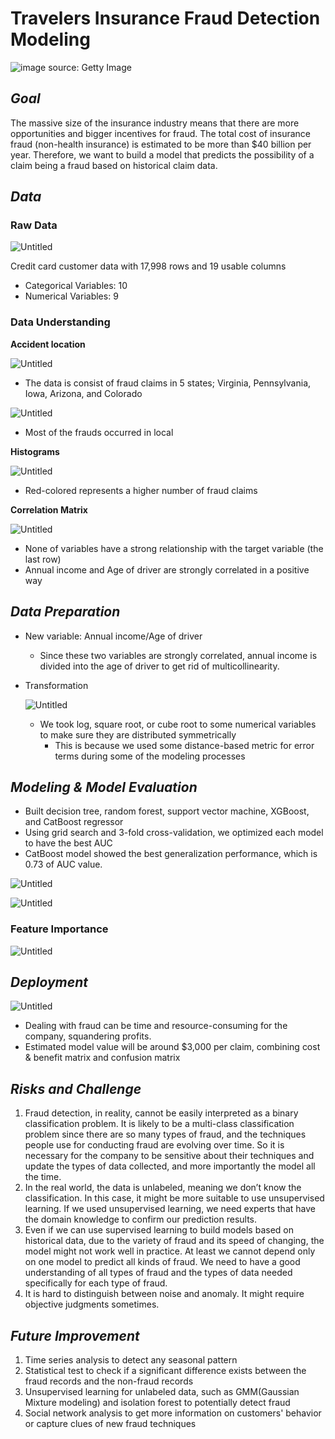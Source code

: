 # Travelers Insurance Fraud Detection Modeling

![image source: Getty Image](https://github.com/haydenlee914/Fraud-Detection-Competition/assets/140643142/e049f3dd-01bb-4e09-b0e5-ca8396037db3)

## *Goal*

The massive size of the insurance industry means that there are more opportunities and bigger incentives for fraud. The total cost of insurance fraud (non-health insurance) is estimated to be more than $40 billion per year. Therefore, we want to build a model that predicts the possibility of a claim being a fraud based on historical claim data.

## *Data*

### Raw Data

![Untitled](https://github.com/haydenlee914/Fraud-Detection-Competition/assets/140643142/0ffc6b86-e94c-41da-b88e-0dc39c6d32e7)

Credit card customer data with 17,998 rows and 19 usable columns

- Categorical Variables: 10
- Numerical Variables: 9

### Data Understanding

**Accident location**

![Untitled](https://github.com/haydenlee914/Fraud-Detection-Competition/assets/140643142/236eed02-325f-4087-9b92-23b9c6041a39)

- The data is consist of fraud claims in 5 states; Virginia, Pennsylvania, Iowa, Arizona, and Colorado

![Untitled](https://github.com/haydenlee914/Fraud-Detection-Competition/assets/140643142/b15dc7c6-52ac-4055-a4ef-5b63f983557b)

- Most of the frauds occurred in local

**Histograms**

![Untitled](https://github.com/haydenlee914/Fraud-Detection-Competition/assets/140643142/a5b9df62-4834-4776-8818-d0c51e2af679)

- Red-colored represents a higher number of fraud claims

**Correlation Matrix**

![Untitled](https://github.com/haydenlee914/Fraud-Detection-Competition/assets/140643142/87fbf16d-21a4-4046-9aff-10ffa4fc31d5)

- None of variables have a strong relationship with the target variable (the last row)
- Annual income and Age of driver are strongly correlated in a positive way

## *Data Preparation*

- New variable: Annual income/Age of driver
    - Since these two variables are strongly correlated, annual income is divided into the age of driver to get rid of multicollinearity.
- Transformation
    
    ![Untitled](https://github.com/haydenlee914/Fraud-Detection-Competition/assets/140643142/f816a148-602f-4e75-bbdb-0479bf7abfb0)
  
    - We took log, square root, or cube root to some numerical variables to make sure they are distributed symmetrically
        - This is because we used some distance-based metric for error terms during some of the modeling processes

## *Modeling & Model Evaluation*

- Built decision tree, random forest, support vector machine, XGBoost, and CatBoost regressor
- Using grid search and 3-fold cross-validation, we optimized each model to have the best AUC
- CatBoost model showed the best generalization performance, which is 0.73 of AUC value.

![Untitled](https://github.com/haydenlee914/Fraud-Detection-Competition/assets/140643142/3395f849-5701-49bd-8f5a-04b81c46eb2d)

![Untitled](https://github.com/haydenlee914/Fraud-Detection-Competition/assets/140643142/d9c81bd9-ca4f-4dc5-b390-0522da685998)

### Feature Importance

![Untitled](https://github.com/haydenlee914/Fraud-Detection-Competition/assets/140643142/ba6e2ee6-c491-4c59-9ddc-fc7729fe8844)

## *Deployment*

![Untitled](https://github.com/haydenlee914/Fraud-Detection-Competition/assets/140643142/8716f17c-292b-4523-9486-388cb25cce3c)

- Dealing with fraud can be time and resource-consuming for the company, squandering profits.
- Estimated model value will be around $3,000 per claim, combining cost & benefit matrix and confusion matrix

## ***Risks and Challenge***

1. Fraud detection, in reality, cannot be easily interpreted as a binary classification problem. It is likely to be a multi-class classification problem since there are so many types of fraud, and the techniques people use for conducting fraud are evolving over time. So it is necessary for the company to be sensitive about their techniques and update the types of data collected, and more importantly the model all the time.
2. In the real world, the data is unlabeled, meaning we don’t know the classification. In this case, it might be more suitable to use unsupervised learning. If we used unsupervised learning, we need experts that have the domain knowledge to confirm our prediction results.
3. Even if we can use supervised learning to build models based on historical data, due to the variety of fraud and its speed of changing, the model might not work well in practice. At least we cannot depend only on one model to predict all kinds of fraud. We need to have a good understanding of all types of fraud and the types of data needed specifically for each type of fraud.
4. It is hard to distinguish between noise and anomaly. It might require objective judgments sometimes.

## *Future Improvement*

1. Time series analysis to detect any seasonal pattern
2. Statistical test to check if a significant difference exists between the fraud records and the non-fraud records
3. Unsupervised learning for unlabeled data, such as GMM(Gaussian Mixture modeling) and isolation forest to potentially detect fraud
4. Social network analysis to get more information on customers' behavior or capture clues of new fraud techniques
